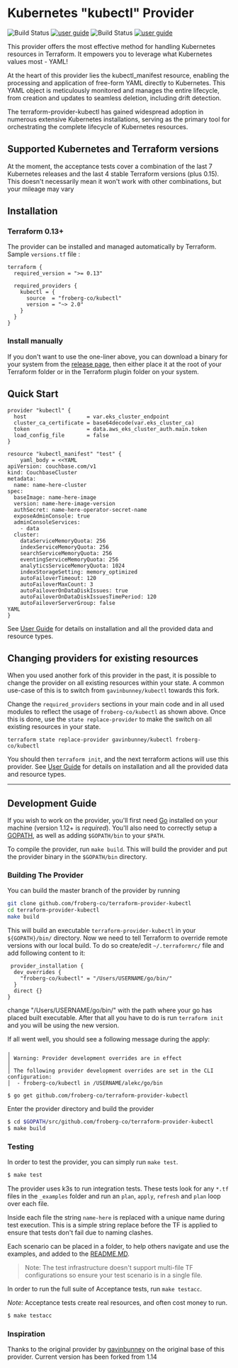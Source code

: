 # Kubernetes "kubectl" Provider 

![Build Status](https://github.com/froberg-co/terraform-provider-kubectl/actions/workflows/tests.yaml/badge.svg) [![user guide](https://img.shields.io/badge/-user%20guide-blue)](https://registry.terraform.io/providers/froberg-co/kubectl)
![Build Status](https://github.com/froberg-co/terraform-provider-kubectl/actions/workflows/tests.yml/badge.svg) [![user guide](https://img.shields.io/badge/-user%20guide-blue)](https://registry.terraform.io/providers/froberg-co/kubectl)

This provider offers the most effective method for handling Kubernetes resources in Terraform. It empowers you to leverage what Kubernetes values most - YAML!

At the heart of this provider lies the kubectl_manifest resource, enabling the processing and application of free-form YAML directly to Kubernetes. This YAML object is meticulously monitored and manages the entire lifecycle, from creation and updates to seamless deletion, including drift detection.

The terraform-provider-kubectl has gained widespread adoption in numerous extensive Kubernetes installations, serving as the primary tool for orchestrating the complete lifecycle of Kubernetes resources.

## Supported Kubernetes and Terraform versions
At the moment, the acceptance tests cover a combination of the last 7 Kubernetes releases and the last 4 stable 
Terraform versions (plus 0.15). This doesn't necessarily mean it won't work with other combinations, but your mileage may vary

## Installation

### Terraform 0.13+

The provider can be installed and managed automatically by Terraform. Sample `versions.tf` file :

```hcl
terraform {
  required_version = ">= 0.13"

  required_providers {
    kubectl = {
      source  = "froberg-co/kubectl"
      version = "~> 2.0"
    }
  }
}
```

### Install manually

If you don't want to use the one-liner above, you can download a binary for your system from the [release page](https://github.com/froberg-co/terraform-provider-kubectl/releases), 
then either place it at the root of your Terraform folder or in the Terraform plugin folder on your system.

## Quick Start

```hcl
provider "kubectl" {
  host                   = var.eks_cluster_endpoint
  cluster_ca_certificate = base64decode(var.eks_cluster_ca)
  token                  = data.aws_eks_cluster_auth.main.token
  load_config_file       = false
}

resource "kubectl_manifest" "test" {
    yaml_body = <<YAML
apiVersion: couchbase.com/v1
kind: CouchbaseCluster
metadata:
  name: name-here-cluster
spec:
  baseImage: name-here-image
  version: name-here-image-version
  authSecret: name-here-operator-secret-name
  exposeAdminConsole: true
  adminConsoleServices:
    - data
  cluster:
    dataServiceMemoryQuota: 256
    indexServiceMemoryQuota: 256
    searchServiceMemoryQuota: 256
    eventingServiceMemoryQuota: 256
    analyticsServiceMemoryQuota: 1024
    indexStorageSetting: memory_optimized
    autoFailoverTimeout: 120
    autoFailoverMaxCount: 3
    autoFailoverOnDataDiskIssues: true
    autoFailoverOnDataDiskIssuesTimePeriod: 120
    autoFailoverServerGroup: false
YAML
}
```

See [User Guide](https://registry.terraform.io/providers/froberg-co/kubectl/latest) for details on installation and all the provided data and resource types.

## Changing providers for existing resources

When you used another fork of this provider in the past, it is possible to change the provider on all existing resources within your state. A common use-case of this is to switch from `gavinbunney/kubectl` towards this fork.

Change the `required_providers` sections in your main code and in all used modules to reflect the usage of `froberg-co/kubectl` as shown above. Once this is done, use the `state replace-provider` to make the switch on all existing resources in your state.

```
terraform state replace-provider gavinbunney/kubectl froberg-co/kubectl
```

You should then `terraform init`, and the next terraform actions will use this provider.
See [User Guide](https://registry.terraform.io/providers/froberg-co/kubectl/latest) for details on installation and all the provided data and resource types.

---

## Development Guide

If you wish to work on the provider, you'll first need [Go](http://www.golang.org) installed on your machine (version 1.12+ is *required*).
You'll also need to correctly setup a [GOPATH](http://golang.org/doc/code.html#GOPATH), as well as adding `$GOPATH/bin` to your `$PATH`.

To compile the provider, run `make build`. This will build the provider and put the provider binary in the `$GOPATH/bin` directory.

### Building The Provider

You can build the master branch of the provider by running 
```sh
git clone github.com/froberg-co/terraform-provider-kubectl
cd terraform-provider-kubectl
make build
```
This will build an executable `terraform-provider-kubectl` in your `${GOPATH}/bin/` directory. 
Now we need to tell Terraform to override remote versions with our local build. To do so create/edit `~/.terraformrc/` file and add following content to it:
```hcl
 provider_installation {
  dev_overrides {
    "froberg-co/kubectl" = "/Users/USERNAME/go/bin/"
  }
  direct {}
}
```

change "/Users/USERNAME/go/bin/" with the path where your go has placed built executable. After that all you have to do is run 
`terraform init` and you will be using the new version. 

If all went well, you should see a following message during the apply:
```text
╷
│ Warning: Provider development overrides are in effect
│ 
│ The following provider development overrides are set in the CLI configuration:
│  - froberg-co/kubectl in /USERNAME/alekc/go/bin

$ go get github.com/froberg-co/terraform-provider-kubectl
```

Enter the provider directory and build the provider

```sh
$ cd $GOPATH/src/github.com/froberg-co/terraform-provider-kubectl
$ make build
```

### Testing

In order to test the provider, you can simply run `make test`.

```sh
$ make test
```

The provider uses k3s to run integration tests. These tests look for any `*.tf` files in the `_examples` folder and run an `plan`, `apply`, `refresh` and `plan` loop over each file. 

Inside each file the string `name-here` is replaced with a unique name during test execution. This is a simple string replace before the TF is applied to ensure that tests don't fail due to naming clashes. 

Each scenario can be placed in a folder, to help others navigate and use the examples, and added to the [README.MD](./_examples/README.MD). 

> Note: The test infrastructure doesn't support multi-file TF configurations so ensure your test scenario is in a single file. 

In order to run the full suite of Acceptance tests, run `make testacc`.

*Note:* Acceptance tests create real resources, and often cost money to run.

```sh
$ make testacc
```

### Inspiration

Thanks to the original provider by [gavinbunney](https://github.com/gavinbunney/terraform-provider-kubectl) on the original base of this provider. Current version has been forked from 1.14

